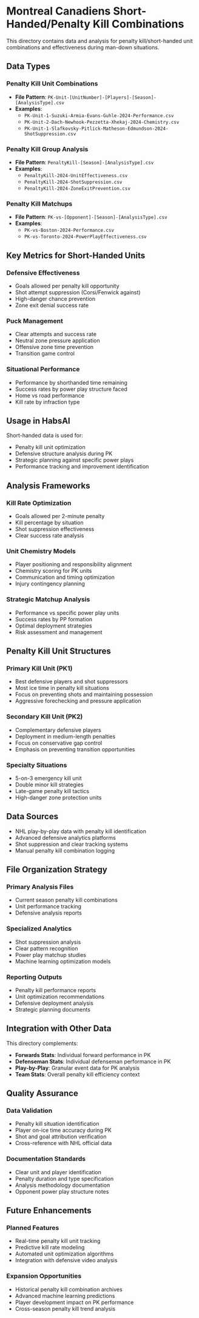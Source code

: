 # Montreal Canadiens Short-Handed/Penalty Kill Combinations

This directory contains data and analysis for penalty kill/short-handed unit combinations and effectiveness during man-down situations.

## Data Types

### Penalty Kill Unit Combinations
- **File Pattern**: `PK-Unit-[UnitNumber]-[Players]-[Season]-[AnalysisType].csv`
- **Examples**:
  - `PK-Unit-1-Suzuki-Armia-Evans-Guhle-2024-Performance.csv`
  - `PK-Unit-2-Dach-Newhook-Pezzetta-Xhekaj-2024-Chemistry.csv`
  - `PK-Unit-1-Slafkovsky-Pitlick-Matheson-Edmundson-2024-ShotSuppression.csv`

### Penalty Kill Group Analysis
- **File Pattern**: `PenaltyKill-[Season]-[AnalysisType].csv`
- **Examples**:
  - `PenaltyKill-2024-UnitEffectiveness.csv`
  - `PenaltyKill-2024-ShotSuppression.csv`
  - `PenaltyKill-2024-ZoneExitPrevention.csv`

### Penalty Kill Matchups
- **File Pattern**: `PK-vs-[Opponent]-[Season]-[AnalysisType].csv`
- **Examples**:
  - `PK-vs-Boston-2024-Performance.csv`
  - `PK-vs-Toronto-2024-PowerPlayEffectiveness.csv`

## Key Metrics for Short-Handed Units

### Defensive Effectiveness
- Goals allowed per penalty kill opportunity
- Shot attempt suppression (Corsi/Fenwick against)
- High-danger chance prevention
- Zone exit denial success rate

### Puck Management
- Clear attempts and success rate
- Neutral zone pressure application
- Offensive zone time prevention
- Transition game control

### Situational Performance
- Performance by shorthanded time remaining
- Success rates by power play structure faced
- Home vs road performance
- Kill rate by infraction type

## Usage in HabsAI

Short-handed data is used for:
- Penalty kill unit optimization
- Defensive structure analysis during PK
- Strategic planning against specific power plays
- Performance tracking and improvement identification

## Analysis Frameworks

### Kill Rate Optimization
- Goals allowed per 2-minute penalty
- Kill percentage by situation
- Shot suppression effectiveness
- Clear success rate analysis

### Unit Chemistry Models
- Player positioning and responsibility alignment
- Chemistry scoring for PK units
- Communication and timing optimization
- Injury contingency planning

### Strategic Matchup Analysis
- Performance vs specific power play units
- Success rates by PP formation
- Optimal deployment strategies
- Risk assessment and management

## Penalty Kill Unit Structures

### Primary Kill Unit (PK1)
- Best defensive players and shot suppressors
- Most ice time in penalty kill situations
- Focus on preventing shots and maintaining possession
- Aggressive forechecking and pressure application

### Secondary Kill Unit (PK2)
- Complementary defensive players
- Deployment in medium-length penalties
- Focus on conservative gap control
- Emphasis on preventing transition opportunities

### Specialty Situations
- 5-on-3 emergency kill unit
- Double minor kill strategies
- Late-game penalty kill tactics
- High-danger zone protection units

## Data Sources
- NHL play-by-play data with penalty kill identification
- Advanced defensive analytics platforms
- Shot suppression and clear tracking systems
- Manual penalty kill combination logging

## File Organization Strategy

### Primary Analysis Files
- Current season penalty kill combinations
- Unit performance tracking
- Defensive analysis reports

### Specialized Analytics
- Shot suppression analysis
- Clear pattern recognition
- Power play matchup studies
- Machine learning optimization models

### Reporting Outputs
- Penalty kill performance reports
- Unit optimization recommendations
- Defensive deployment analysis
- Strategic planning documents

## Integration with Other Data

This directory complements:
- **Forwards Stats**: Individual forward performance in PK
- **Defenseman Stats**: Individual defenseman performance in PK
- **Play-by-Play**: Granular event data for PK analysis
- **Team Stats**: Overall penalty kill efficiency context

## Quality Assurance

### Data Validation
- Penalty kill situation identification
- Player on-ice time accuracy during PK
- Shot and goal attribution verification
- Cross-reference with NHL official data

### Documentation Standards
- Clear unit and player identification
- Penalty duration and type specification
- Analysis methodology documentation
- Opponent power play structure notes

## Future Enhancements

### Planned Features
- Real-time penalty kill unit tracking
- Predictive kill rate modeling
- Automated unit optimization algorithms
- Integration with defensive video analysis

### Expansion Opportunities
- Historical penalty kill combination archives
- Advanced machine learning predictions
- Player development impact on PK performance
- Cross-season penalty kill trend analysis
